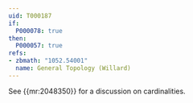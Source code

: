 ```yaml
---
uid: T000187
if:
  P000078: true
then:
  P000057: true
refs:
- zbmath: "1052.54001"
  name: General Topology (Willard)
---
```


See {{mr:2048350}} for a discussion on cardinalities.
